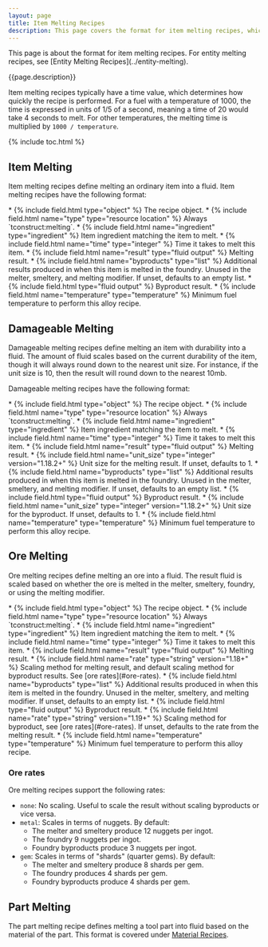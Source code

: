 ```yaml
---
layout: page
title: Item Melting Recipes
description: This page covers the format for item melting recipes, which are used by the melter, smeltery, foundry, and melting modifier to melt items into fluids in Tinkers' Construct since 1.16.
---
```

<div class="hatnote" markdown=1>
This page is about the format for item melting recipes. For entity melting recipes, see [Entity Melting Recipes](../entity-melting).
</div>

{{page.description}}

Item melting recipes typically have a time value, which determines how quickly the recipe is performed. For a fuel with a temperature of 1000, the time is expressed in units of 1/5 of a second, meaning a time of 20 would take 4 seconds to melt. For other temperatures, the melting time is multiplied by `1000 / temperature`.

{% include toc.html %}

## Item Melting

Item melting recipes define melting an ordinary item into a fluid.
Item melting recipes have the following format:

<div class="treeview" markdown=1>
* {% include field.html type="object" %} The recipe object.
    * {% include field.html name="type" type="resource location" %} Always `tconstruct:melting`.
    * {% include field.html name="ingredient" type="ingredient" %} Item ingredient matching the item to melt.
    * {% include field.html name="time" type="integer" %} Time it takes to melt this item.
    * {% include field.html name="result" type="fluid output" %} Melting result.
    * {% include field.html name="byproducts" type="list" %} Additional results produced in when this item is melted in the foundry. Unused in the melter, smeltery, and melting modifier. If unset, defaults to an empty list.
        * {% include field.html type="fluid output" %} Byproduct result.
    * {% include field.html name="temperature" type="temperature" %} Minimum fuel temperature to perform this alloy recipe.
</div>

## Damageable Melting

Damageable melting recipes define melting an item with durability into a fluid. The amount of fluid scales based on the current durability of the item, though it will always round down to the nearest unit size. For instance, if the unit size is 10, then the result will round down to the nearest 10mb.

Damageable melting recipes have the following format:

<div class="treeview" markdown=1>
* {% include field.html type="object" %} The recipe object.
    * {% include field.html name="type" type="resource location" %} Always `tconstruct:melting`.
    * {% include field.html name="ingredient" type="ingredient" %} Item ingredient matching the item to melt.
    * {% include field.html name="time" type="integer" %} Time it takes to melt this item.
    * {% include field.html name="result" type="fluid output" %} Melting result.
        * {% include field.html name="unit_size" type="integer" version="1.18.2+" %} Unit size for the melting result. If unset, defaults to 1. 
    * {% include field.html name="byproducts" type="list" %} Additional results produced in when this item is melted in the foundry. Unused in the melter, smeltery, and melting modifier. If unset, defaults to an empty list.
        * {% include field.html type="fluid output" %} Byproduct result.
            * {% include field.html name="unit_size" type="integer" version="1.18.2+" %} Unit size for the byproduct. If unset, defaults to 1.
    * {% include field.html name="temperature" type="temperature" %} Minimum fuel temperature to perform this alloy recipe.
</div>

## Ore Melting

Ore melting recipes define melting an ore into a fluid. The result fluid is scaled based on whether the ore is melted in the melter, smeltery, foundry, or using the melting modifier.

<div class="treeview" markdown=1>
* {% include field.html type="object" %} The recipe object.
    * {% include field.html name="type" type="resource location" %} Always `tconstruct:melting`.
    * {% include field.html name="ingredient" type="ingredient" %} Item ingredient matching the item to melt.
    * {% include field.html name="time" type="integer" %} Time it takes to melt this item.
    * {% include field.html name="result" type="fluid output" %} Melting result.
    * {% include field.html name="rate" type="string" version="1.18+" %} Scaling method for melting result, and default scaling method for byproduct results. See [ore rates](#ore-rates).
    * {% include field.html name="byproducts" type="list" %} Additional results produced in when this item is melted in the foundry. Unused in the melter, smeltery, and melting modifier. If unset, defaults to an empty list.
        * {% include field.html type="fluid output" %} Byproduct result.
            * {% include field.html name="rate" type="string" version="1.19+" %} Scaling method for byproduct, see [ore rates](#ore-rates). If unset, defaults to the rate from the melting result.
    * {% include field.html name="temperature" type="temperature" %} Minimum fuel temperature to perform this alloy recipe.
</div>

### Ore rates

Ore melting recipes support the following rates:

* `none`: No scaling. Useful to scale the result without scaling byproducts or vice versa.
* `metal`: Scales in terms of nuggets. By default:
    * The melter and smeltery produce 12 nuggets per ingot.
    * The foundry 9 nuggets per ingot.
    * Foundry byproducts produce 3 nuggets per ingot.
* `gem`: Scales in terms of "shards" (quarter gems). By default:
    * The melter and smeltery produce 8 shards per gem.
    * The foundry produces 4 shards per gem.
    * Foundry byproducts produce 4 shards per gem.

## Part Melting

The part melting recipe defines melting a tool part into fluid based on the material of the part. This format is covered under [Material Recipes](../materials#melting).